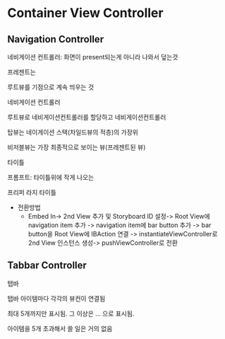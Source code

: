 # Container View Controller

## Navigation Controller

네비게이션 컨트롤러: 화면이 present되는게 아니라 나와서 덮는것



프레젠트는

루트뷰를 기점으로 계속 띄우는 것



네비게이션 컨트롤러

루트뷰로 네비게이션컨트롤러를 할당하고 네비게이션컨트롤러

탑뷰는 네이게이션 스택(차일드뷰의 적층)의 가장위

비저블뷰는 가장 최종적으로 보이는 뷰(프레젠트된 뷰)

타이틀

프롬프트: 타이틀위에 작게 나오는

프리퍼 라지 타이틀

* 전환방법
  * Embed In-> 2nd View 추가 및 Storyboard ID 설정-> Root View에 navigation item 추가 -> navigation item에 bar button 추가 ->  bar button을 Root View에 IBAction 연결 -> instantiateViewController로 2nd View 인스턴스 생성-> pushViewController로 전환

## Tabbar Controller

탭바

탭바 아이템마다 각각의 뷰컨이 연결됨

최대 5개까지만 표시됨. 그 이상은 ... 으로 표시됨.

아이템을 5개 초과해서 쓸 일은 거의 없음

